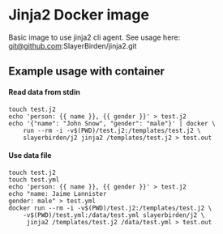 # Jinja2 Docker image

Basic image to use jinja2 cli agent. See usage here: git@github.com:SlayerBirden/jinja2.git

## Example usage with container

#### Read data from stdin

    touch test.j2
    echo 'person: {{ name }}, {{ gender }}' > test.j2
    echo '{"name": "John Snow", "gender": "male"}' | docker \
        run --rm -i -v$(PWD)/test.j2:/templates/test.j2 \
        slayerbirden/j2 jinja2 /templates/test.j2 > test.out

#### Use data file
    
    touch test.j2
    touch test.yml
    echo 'person: {{ name }}, {{ gender }}' > test.j2
    echo "name: Jaime Lannister
    gender: male" > test.yml
    docker run --rm -i -v$(PWD)/test.j2:/templates/test.j2 \
        -v$(PWD)/test.yml:/data/test.yml slayerbirden/j2 \
         jinja2 /templates/test.j2 /data/test.yml > test.out
